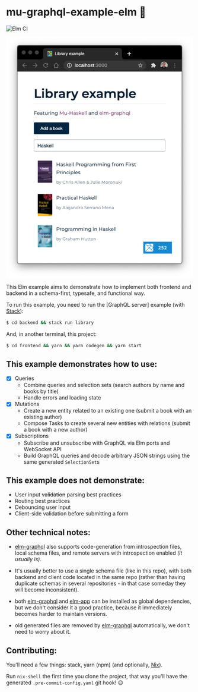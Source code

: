 # mu-graphql-example-elm 🌳

![Elm CI]

![preview]

This Elm example aims to demonstrate how to implement both frontend and backend in a schema-first, typesafe, and functional way.

To run this example, you need to run the [GraphQL server] example (with [Stack]):

```sh
$ cd backend && stack run library
```

And, in another terminal, this project:

```sh
$ cd frontend && yarn && yarn codegen && yarn start
```

## This example demonstrates how to use:

- [x] Queries
  - Combine queries and selection sets (search authors by name and books by title)
  - Handle errors and loading state
- [x] Mutations
  - Create a new entity related to an existing one (submit a book with an existing author)
  - Compose Tasks to create several new entities with relations (submit a book with a new author)
- [x] Subscriptions
  - Subscribe and unsubscribe with GraphQL via Elm ports and WebSocket API
  - Build GraphQL queries and decode arbitrary JSON strings using the same generated `SelectionSet`s

## This example does not demonstrate:

- User input ~~validation~~ parsing best practices
- Routing best practices
- Debouncing user input
- Client-side validation before submitting a form

## Other technical notes:

- [elm-graphql] also supports code-generation from introspection files, local schema files, and remote servers with introspection enabled _(it usually is)_.
- It's usually better to use a single schema file (like in this repo), with both backend and client code located in the same repo (rather than having duplicate schemas in several repositories - in that case someday they will become inconsistent).
- both [elm-graphql] and [elm-app] can be installed as global dependencies, but we don't consider it a good practice, because it immediately becomes harder to maintain versions.
- old generated files are removed by [elm-graphql] automatically, we don't need to worry about it.

  [elm ci]: https://github.com/kutyel/mu-graphql-example-elm/workflows/Elm%20CI/badge.svg
  [preview]: preview.png
  [mu-haskell]: https://github.com/higherkindness/mu-haskell
  [stack]: https://docs.haskellstack.org/en/stable/README/#how-to-install
  [elm-graphql]: https://github.com/dillonkearns/elm-graphql/
  [elm-app]: https://github.com/halfzebra/create-elm-app

## Contributing:

You'll need a few things: stack, yarn (npm) (and optionally, [Nix](https://nixos.org/)).

Run `nix-shell` the first time you clone the project, that way you'll have the generated `.pre-commit-config.yaml` git hook! 😉
